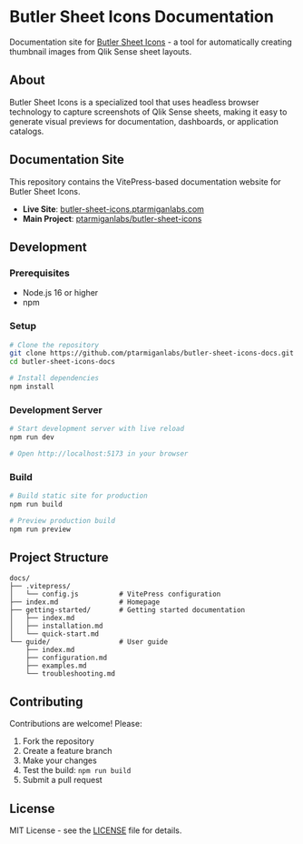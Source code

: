 # Butler Sheet Icons Documentation

Documentation site for [Butler Sheet Icons](https://github.com/ptarmiganlabs/butler-sheet-icons) - a tool for automatically creating thumbnail images from Qlik Sense sheet layouts.

## About

Butler Sheet Icons is a specialized tool that uses headless browser technology to capture screenshots of Qlik Sense sheets, making it easy to generate visual previews for documentation, dashboards, or application catalogs.

## Documentation Site

This repository contains the VitePress-based documentation website for Butler Sheet Icons.

- **Live Site**: [butler-sheet-icons.ptarmiganlabs.com](https://butler-sheet-icons.ptarmiganlabs.com)
- **Main Project**: [ptarmiganlabs/butler-sheet-icons](https://github.com/ptarmiganlabs/butler-sheet-icons)

## Development

### Prerequisites

- Node.js 16 or higher
- npm

### Setup

```bash
# Clone the repository
git clone https://github.com/ptarmiganlabs/butler-sheet-icons-docs.git
cd butler-sheet-icons-docs

# Install dependencies
npm install
```

### Development Server

```bash
# Start development server with live reload
npm run dev

# Open http://localhost:5173 in your browser
```

### Build

```bash
# Build static site for production
npm run build

# Preview production build
npm run preview
```

## Project Structure

```
docs/
├── .vitepress/
│   └── config.js          # VitePress configuration
├── index.md               # Homepage
├── getting-started/       # Getting started documentation
│   ├── index.md
│   ├── installation.md
│   └── quick-start.md
└── guide/                 # User guide
    ├── index.md
    ├── configuration.md
    ├── examples.md
    └── troubleshooting.md
```

## Contributing

Contributions are welcome! Please:

1. Fork the repository
2. Create a feature branch
3. Make your changes
4. Test the build: `npm run build`
5. Submit a pull request

## License

MIT License - see the [LICENSE](LICENSE) file for details.
